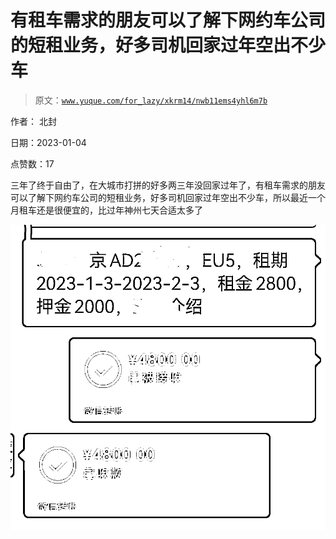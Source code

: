 # 有租车需求的朋友可以了解下网约车公司的短租业务，好多司机回家过年空出不少车

> 原文：[`www.yuque.com/for_lazy/xkrm14/nwb11ems4yhl6m7b`](https://www.yuque.com/for_lazy/xkrm14/nwb11ems4yhl6m7b)

作者： 北封 

日期：2023-01-04 

点赞数：17 

三年了终于自由了，在大城市打拼的好多两三年没回家过年了，有租车需求的朋友可以了解下网约车公司的短租业务，好多司机回家过年空出不少车，所以最近一个月租车还是很便宜的，比过年神州七天合适太多了 

![](img/d5e80baa9198b056be387bb0dfe03e93.png)  


